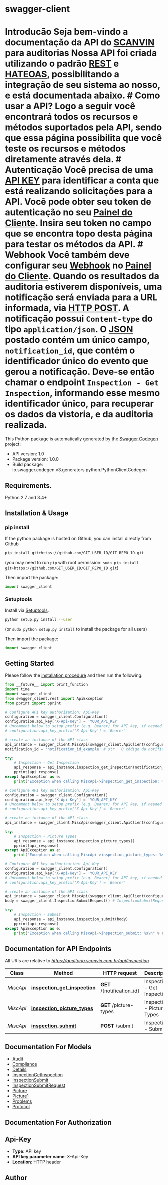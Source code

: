 # swagger-client
# Introducão  Seja bem-vindo a documentação da API do [SCANVIN](https://scanvin.com.br) para auditorias    Nossa API foi criada utilizando o padrão [REST](https://restfulapi.net/) e [HATEOAS](https://restfulapi.net/hateoas/), possibilitando a integração de seu sistema ao nosso, e está documentada abaixo.  # Como usar a API?  Logo a seguir você encontrará todos os recursos e métodos suportados pela API, sendo que essa página possibilita que você teste os recursos e métodos diretamente através dela.  # Autenticação  Você precisa de uma [API KEY](https://en.wikipedia.org/wiki/Application_programming_interface_key#HTTP_APIs) para identificar a conta que está realizando solicitações para a API. Você pode obter seu token de autenticação no seu [Painel do Cliente](https://auditoria.scanvin.com.br/client/).  Insira seu token no campo que se encontra topo desta página para testar os métodos da API.  # Webhook  Você também deve configurar seu [Webhook](https://en.wikipedia.org/wiki/Webhook) no [Painel do Cliente](https://auditoria.scanvin.com.br/client/webhook). Quando os resultados da auditoria estiverem disponíveis, uma notificação será enviada para a URL informada, via [HTTP POST](https://en.wikipedia.org/wiki/POST_(HTTP)). A notificação possui ```Content-type``` do tipo ```application/json```. O [JSON](https://en.wikipedia.org/wiki/JSON) postado contém um único campo, ```notification_id```, que contém o identificador único do evento que gerou a notificação. Deve-se então chamar o endpoint ```Inspection - Get Inspection```, informando esse mesmo identificador único, para recuperar os dados da vistoria, e da auditoria realizada.

This Python package is automatically generated by the [Swagger Codegen](https://github.com/swagger-api/swagger-codegen) project:

- API version: 1.0
- Package version: 1.0.0
- Build package: io.swagger.codegen.v3.generators.python.PythonClientCodegen

## Requirements.

Python 2.7 and 3.4+

## Installation & Usage
### pip install

If the python package is hosted on Github, you can install directly from Github

```sh
pip install git+https://github.com/GIT_USER_ID/GIT_REPO_ID.git
```
(you may need to run `pip` with root permission: `sudo pip install git+https://github.com/GIT_USER_ID/GIT_REPO_ID.git`)

Then import the package:
```python
import swagger_client 
```

### Setuptools

Install via [Setuptools](http://pypi.python.org/pypi/setuptools).

```sh
python setup.py install --user
```
(or `sudo python setup.py install` to install the package for all users)

Then import the package:
```python
import swagger_client
```

## Getting Started

Please follow the [installation procedure](#installation--usage) and then run the following:

```python
from __future__ import print_function
import time
import swagger_client
from swagger_client.rest import ApiException
from pprint import pprint

# Configure API key authorization: Api-Key
configuration = swagger_client.Configuration()
configuration.api_key['X-Api-Key'] = 'YOUR_API_KEY'
# Uncomment below to setup prefix (e.g. Bearer) for API key, if needed
# configuration.api_key_prefix['X-Api-Key'] = 'Bearer'

# create an instance of the API class
api_instance = swagger_client.MiscApi(swagger_client.ApiClient(configuration))
notification_id = 'notification_id_example' # str | O código da notificação, recebido pelo seu webhook via HTTP POST

try:
    # Inspection - Get Inspection
    api_response = api_instance.inspection_get_inspection(notification_id)
    pprint(api_response)
except ApiException as e:
    print("Exception when calling MiscApi->inspection_get_inspection: %s\n" % e)

# Configure API key authorization: Api-Key
configuration = swagger_client.Configuration()
configuration.api_key['X-Api-Key'] = 'YOUR_API_KEY'
# Uncomment below to setup prefix (e.g. Bearer) for API key, if needed
# configuration.api_key_prefix['X-Api-Key'] = 'Bearer'

# create an instance of the API class
api_instance = swagger_client.MiscApi(swagger_client.ApiClient(configuration))

try:
    # Inspection - Picture Types
    api_response = api_instance.inspection_picture_types()
    pprint(api_response)
except ApiException as e:
    print("Exception when calling MiscApi->inspection_picture_types: %s\n" % e)

# Configure API key authorization: Api-Key
configuration = swagger_client.Configuration()
configuration.api_key['X-Api-Key'] = 'YOUR_API_KEY'
# Uncomment below to setup prefix (e.g. Bearer) for API key, if needed
# configuration.api_key_prefix['X-Api-Key'] = 'Bearer'

# create an instance of the API class
api_instance = swagger_client.MiscApi(swagger_client.ApiClient(configuration))
body = swagger_client.InspectionSubmitRequest() # InspectionSubmitRequest | 

try:
    # Inspection - Submit
    api_response = api_instance.inspection_submit(body)
    pprint(api_response)
except ApiException as e:
    print("Exception when calling MiscApi->inspection_submit: %s\n" % e)
```

## Documentation for API Endpoints

All URIs are relative to *https://auditoria.scanvin.com.br/api/inspection*

Class | Method | HTTP request | Description
------------ | ------------- | ------------- | -------------
*MiscApi* | [**inspection_get_inspection**](docs/MiscApi.md#inspection_get_inspection) | **GET** /{notification_id} | Inspection - Get Inspection
*MiscApi* | [**inspection_picture_types**](docs/MiscApi.md#inspection_picture_types) | **GET** /picture-types | Inspection - Picture Types
*MiscApi* | [**inspection_submit**](docs/MiscApi.md#inspection_submit) | **POST** /submit | Inspection - Submit

## Documentation For Models

 - [Audit](docs/Audit.md)
 - [Compliance](docs/Compliance.md)
 - [Details](docs/Details.md)
 - [InspectionGetInspection](docs/InspectionGetInspection.md)
 - [InspectionSubmit](docs/InspectionSubmit.md)
 - [InspectionSubmitRequest](docs/InspectionSubmitRequest.md)
 - [Picture](docs/Picture.md)
 - [Picture1](docs/Picture1.md)
 - [Problems](docs/Problems.md)
 - [Protocol](docs/Protocol.md)

## Documentation For Authorization


## Api-Key

- **Type**: API key
- **API key parameter name**: X-Api-Key
- **Location**: HTTP header


## Author



